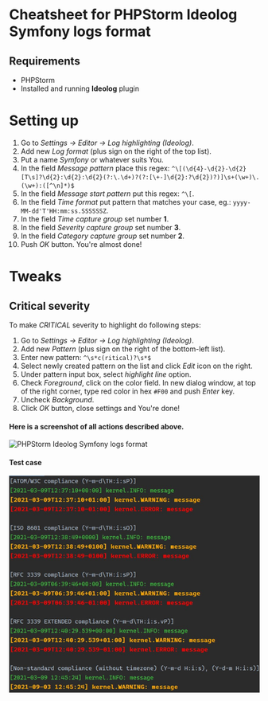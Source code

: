 # Cheatsheet for PHPStorm Ideolog Symfony logs format

## Requirements

 * PHPStorm
 * Installed and running **Ideolog** plugin
 
# Setting up
 1. Go to *Settings -> Editor -> Log highlighting (Ideolog)*.
 2. Add new *Log format* (plus sign on the right of the top list).
 3. Put a name *Symfony* or whatever suits You.
 4. In the field *Message pattern* place this regex: `^\[(\d{4}-\d{2}-\d{2}[T\s]?\d{2}:\d{2}:\d{2}(?:\.\d+)?(?:[\+-]\d{2}:?\d{2})?)]\s+(\w+)\.(\w+):([^\n]*)$`
 5. In the field *Message start pattern* put this regex: `^\[`.
 6. In the field *Time format* put pattern that matches your case, eg.: `yyyy-MM-dd'T'HH:mm:ss.SSSSSSZ`.
 7. In the field *Time capture group* set number **1**.
 8. In the field *Severity capture group* set number **3**.
 9. In the field *Category capture group* set number **2**.
 10. Push *OK* button. You're almost done!
 
# Tweaks

## Critical severity
To make *CRITICAL* severity to highlight do following steps:
 1. Go to *Settings -> Editor -> Log highlighting (Ideolog)*.
 2. Add new *Pattern* (plus sign on the right of the bottom-left list).
 3. Enter new pattern: `^\s*c(ritical)?\s*$`
 4. Select newly created pattern on the list and click *Edit* icon on the right.
 5. Under pattern input box, select *highlight line* option.
 6. Check *Foreground*, click on the color field. In new dialog window, at top of the right corner, type red color in hex `#F00` and push *Enter* key.
 7. Uncheck *Background*.
 8. Click *OK* button, close settings and You're done!


#### Here is a screenshot of all actions described above.
![PHPStorm Ideolog Symfony logs format](ideolog_settings.png)

#### Test case
![PHPStorm Test case](regex_test.jpg)

